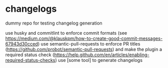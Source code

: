 # changelogs
dummy repo for testing changelog generation

use husky and commitlint to enforce commit formats (see https://medium.com/@klauskpm/how-to-create-good-commit-messages-67943d30cced)
use semantic-pull-requests to enforce PR titles (https://github.com/probot/semantic-pull-requests) and make the plugin a required status check (https://help.github.com/en/articles/enabling-required-status-checks)
use [some tool] to generate changelogs
